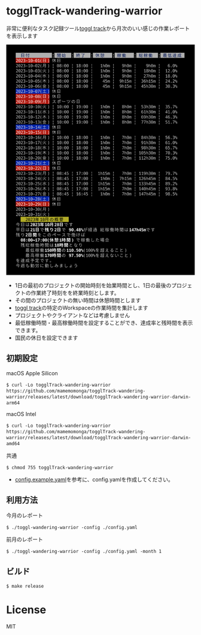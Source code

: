 # togglTrack-wandering-warrior

非常に便利なタスク記録ツール[toggl track](https://track.toggl.com/)から月次のいい感じの作業レポートを表示します

![screen](./resources/screen.png)

* 1日の最初のプロジェクトの開始時刻を始業時間とし、1日の最後のプロジェクトの作業終了時刻をを終業時刻とします。
* その間のプロジェクトの無い時間は休憩時間とします
* [toggl track](https://track.toggl.com/)の特定のWorkspaceの作業時間を集計します
* プロジェクトやクライアントなどは考慮しません
* 最低稼働時間・最高稼働時間を設定することができ、達成率と残時間を表示できます。
* 国民の休日を設定できます

## 初期設定

macOS Apple Silicon

    $ curl -Lo togglTrack-wandering-warrior https://github.com/mamemomonga/togglTrack-wandering-warrior/releases/latest/download/togglTrack-wandering-warrior-darwin-arm64

macOS Intel

    $ curl -Lo togglTrack-wandering-warrior https://github.com/mamemomonga/togglTrack-wandering-warrior/releases/latest/download/togglTrack-wandering-warrior-darwin-amd64

共通

    $ chmod 755 togglTrack-wandering-warrior

* [config.example.yaml](./config.example.yaml)を参考に、config.yamlを作成してください。

## 利用方法

今月のレポート    

    $ ./toggl-wandering-warrior -config ./config.yaml

前月のレポート

    $ ./toggl-wandering-warrior -config ./config.yaml -month 1

## ビルド

    $ make release

# License

MIT
